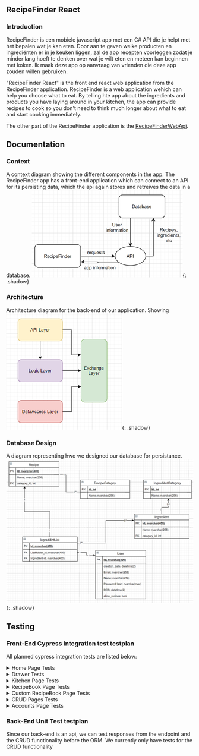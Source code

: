## RecipeFinder React

### Introduction
RecipeFinder is een mobiele javascript app met een C# API die je helpt met het bepalen wat je kan eten. Door aan te geven welke producten en ingrediënten er in je keuken liggen, zal de app recepten voorleggen zodat je minder lang hoeft te denken over wat je wilt eten en meteen kan beginnen met koken. Ik maak deze app op aanvraag van vrienden die deze app zouden willen gebruiken.

"RecipeFinder React" is the front end react web application from the RecipeFinder application. RecipeFinder is a web application wehich can help you choose what to eat. By telling hte app about the ingredients and products you have laying around in your kitchen, the app can provide recipes to cook so you don't need to think much longer about what to eat and start cooking immediately.

The other part of the RecipeFinder application is the [RecipeFinderWebApi](https://git.fhict.nl/I437402/recipefinderwebapi).

<!-- blank line -->
## Documentation

### Context
A context diagram showing the different components in the app.
The RecipeFinder app has a front-end application which can connect to an API for its persisting data, which the api again stores and retreives the data in a database.
![Context Diagram](/documentation/images/context.png "Context Diagram"){: .shadow}

<!-- blank line -->
### Architecture
Architecture diagram for the back-end of our application. Showing 
![Architecture Diagram](/documentation/images/architecture.png "Architecture Diagram"){: .shadow}

<!-- blank line -->
### Database Design
A diagram representing hwo we designed our database for persistance.
![Database Design Diagram](/documentation/images/database-design.png "Database Design Diagram"){: .shadow}

<!-- blank line -->
## Testing

### Front-End Cypress integration test testplan
All planned cypress integration tests are listed below:
<details>
    <summary markdown="span">Home Page Tests</summary>

    -	Page loads with 2 buttons and welcoming text
    -	Kitchen button redirects user to the kitchen page /kitchen/index
    -	RecipeBook button redirects user to the recipebook page /recipebook/index

</details>
<details>
    <summary markdown="span">Drawer Tests</summary>

    -	Each button in the drawer redirects to the corresponding page

</details>
<details>
    <summary markdown="span">Kitchen Page Tests</summary>

    -	page loads with ingredients listed
    -	update ui shows up with defaults values set as the current state of the ingredient in the kitchen when clicking edit button on listed ingredient
    -	update ui change input fields to update ingredient in kitchen
    -	remove ui shows up when clicking remove button on listed ingredient
    -	add ingredients page loads
    -	add ingredients page can select ingredient
    -	add ingredients page can add ingredient with amount to kitchen
    -	add ingredients page filter the results
    -	what to buy page loads
    -	what to buy page filter results
    -	what to buy page create/add to grocerylist from missing items for recipe
    -	what to buy page change to show missing ingredients
    -	what to buy page create/add to grocerylist from missing item

</details>
<details>
    <summary markdown="span">RecipeBook Page Tests</summary>

    -	page loads with recipes listed
    -	change to show all recipes
    -	view details for recipe
    -	view tutorial for recipe
    -	filter results

</details>
<details>
    <summary markdown="span">Custom RecipeBook Page Tests</summary>

    -	page loads with custom recipes listed
    -	filter the results
    -	create custom recipe page loads with empty inputs when clicking create button
    -	create custom recipe page fill out input fields to create custom recipe
    -	details custom recipe page loads when clicking details page
    -	edit custom recipe page loads with default values set as current state of the recipe when clicking edit button
    -	edit custom recipe page change input fields to edit custom recipe
    -	remove recipe ui shows up as warning when clicking remove button

</details>
<details>
    <summary markdown="span">CRUD Pages Tests</summary>

    -	page loads with corresponding items listed
    -	create page loads with empty inputs when clicking create button
    -	create page fill out input fields to create item
    -	edit page loads with default values set as current state of the item when clicking edit button
    -	edit page change input fields to edit item
    -	remove ui shows up as warning when clicking remove button

</details>
<details>
    <summary markdown="span">Accounts Page Tests</summary>

    -	page loads with users listed
    -	details user page loads when clicking details button on listed user
    -	edit page loads with default values set as current state of the user when clicking edit button on listed user
    -	edit page change input fields to edit user
    -	remove ui shows up as warning when removing/banning a user

</details>

### Back-End Unit Test testplan
Since our back-end is an api, we can test responses from the endpoint and the CRUD functionality before the ORM.
We currently only have tests for the CRUD functionality